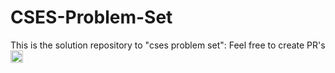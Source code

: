# CSES-Problem-Set
 This is the solution repository to "cses problem set":
 Feel free to create PR's 
 <code><img height="20" src="https://raw.githubusercontent.com/github/explore/80688e429a7d4ef2fca1e82350fe8e3517d3494d/topics/cses/https://www.google.com/imgres?imgurl=https%3A%2F%2Fcses.fi%2Flogo.png%3F1&imgrefurl=https%3A%2F%2Fcses.fi%2Fproblemset%2F&tbnid=OeTQ0FHoUj_r4M&vet=12ahUKEwi88s-ipubuAhWbALcAHXwqAAAQMygAegUIARC1AQ..i&docid=ZgEA-OWEf9_9oM&w=400&h=144&q=cses&ved=2ahUKEwi88s-ipubuAhWbALcAHXwqAAAQMygAegUIARC1AQ"></code>

